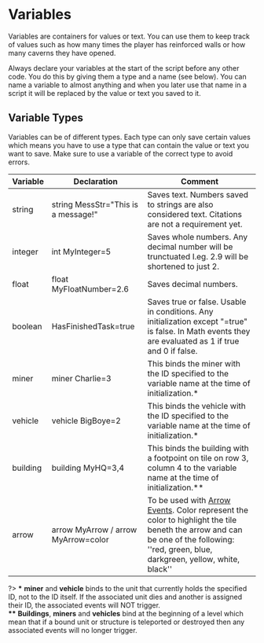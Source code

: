 # Variables

Variables are containers for values or text. You can use them to keep track of values such as how many times the player has reinforced walls or how many caverns they have opened.

Always declare your variables at the start of the script before any other code. You do this by giving them a type and a name (see below). You can name a variable to almost anything and when you later use that name in a script it will be replaced by the value or text you saved to it.

## Variable Types

Variables can be of different types. Each type can only save certain values which means you have to use a type that can contain the value or text you want to save. Make sure to use a variable of the correct type to avoid errors.

|Variable|Declaration|Comment|
|----|----|----|
|string|string MessStr="This is a message!"|Saves text. Numbers saved to strings are also considered text. Citations are not a requirement yet.
|integer|int MyInteger=5|Saves whole numbers. Any decimal number will be trunctuated I.eg. 2.9 will be shortened to just 2.|
|float|float MyFloatNumber=2.6|Saves decimal numbers.|
|boolean|HasFinishedTask=true|Saves true or false. Usable in conditions. Any initialization except "=true" is false. In Math events they are evaluated as 1 if true and 0 if false.|
|miner|miner Charlie=3|This binds the miner with the ID specified to the variable name at the time of initialization.*|
|vehicle|vehicle BigBoye=2|This binds the vehicle with the ID specified to the variable name at the time of initialization.*|
|building|building MyHQ=3,4|This binds the building with a footpoint on tile on row 3, column 4 to the variable name at the time of initialization.**|
|arrow|arrow MyArrow / arrow MyArrow=color|To be used with [Arrow Events](_pages/Events). Color represent the color to highlight the tile beneth the arrow and can be one of the following: ''red, green, blue, darkgreen, yellow, white, black''|


?> **\*** **miner** and **vehicle** binds to the unit that currently holds the specified ID, not to the ID itself. If the associated unit dies and another is assigned their ID, the associated events will NOT trigger.<br>**\*\*** **Buildings**, **miners** and **vehicles** bind at the beginning of a level which mean that if a bound unit or structure is teleported or destroyed then any associated events will no longer trigger.
